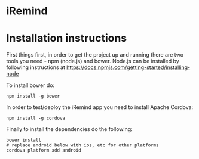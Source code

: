 # iRemind
# Installation instructions

First things first, in order to get the project up and running there are two tools you need - npm (node.js) and bower.
Node.js can be installed by following instructions at https://docs.npmjs.com/getting-started/installing-node

To install bower do:
```
npm install -g bower
```

In order to test/deploy the iRemind app you need to install Apache Cordova:
```
npm install -g cordova
```

Finally to install the dependencies do the following:
```
bower install
# replace android below with ios, etc for other platforms
cordova platform add android
```